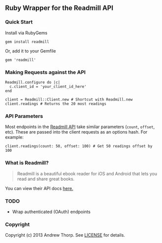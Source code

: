 ## Ruby Wrapper for the Readmill API

### Quick Start

Install via RubyGems

    gem install readmill
    
Or, add it to your Gemfile

    gem 'readmill'
    
### Making Requests against the API

    Readmill.configure do |c|
      c.client_id = 'your_client_id_here'
    end
    
    client = Readmill::Client.new # Shortcut with Readmill.new
    client.readings # Returns the 20 most readings
    
### API Parameters

Most endpoints in the [Readmill API](http://developers.readmill.com/api/docs/v2/) take similar parameters (`count`, `offset`, etc). These are passed into the client requests as an options hash. For example:

    client.readings(count: 50, offset: 100) # Get 50 readings offset by 100
    
### What is Readmill?

> Readmill is a beautiful ebook reader for iOS and Android that lets you read and share great books.

You can view their API docs [here.](http://developers.readmill.com/api/docs/v2/)

### TODO

- Wrap authenticated (OAuth) endpoints

### Copyright

Copyright (c) 2013 Andrew Thorp. See [LICENSE][] for details.

[license]: LICENSE.md

